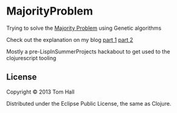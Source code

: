# MajorityProblem 

Trying to solve the [Majority Problem](http://en.wikipedia.org/wiki/Majority_problem_%28cellular_automaton%29) using Genetic algorithms

Check out the explanation on my blog [part 1](http://www.thattommyhall.com/2013/07/04/evolving-cellular-automata/) [part 2](http://www.thattommyhall.com/2013/07/07/evolving-cellular-automata-the-code/)

Mostly a pre-LispInSummerProjects hackabout to get used to the clojurescript tooling

## License

Copyright © 2013 Tom Hall

Distributed under the Eclipse Public License, the same as Clojure.
